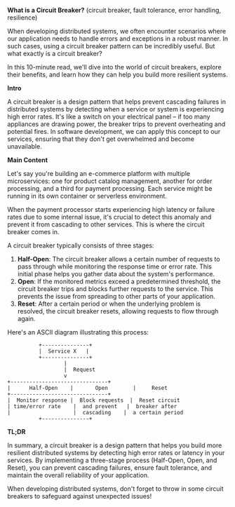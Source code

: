**What is a Circuit Breaker?**
(circuit breaker, fault tolerance, error handling, resilience)

When developing distributed systems, we often encounter scenarios where our application needs to handle errors and exceptions in a robust manner. In such cases, using a circuit breaker pattern can be incredibly useful. But what exactly is a circuit breaker?

In this 10-minute read, we'll dive into the world of circuit breakers, explore their benefits, and learn how they can help you build more resilient systems.

**Intro**

A circuit breaker is a design pattern that helps prevent cascading failures in distributed systems by detecting when a service or system is experiencing high error rates. It's like a switch on your electrical panel – if too many appliances are drawing power, the breaker trips to prevent overheating and potential fires. In software development, we can apply this concept to our services, ensuring that they don't get overwhelmed and become unavailable.

**Main Content**

Let's say you're building an e-commerce platform with multiple microservices: one for product catalog management, another for order processing, and a third for payment processing. Each service might be running in its own container or serverless environment.

When the payment processor starts experiencing high latency or failure rates due to some internal issue, it's crucial to detect this anomaly and prevent it from cascading to other services. This is where the circuit breaker comes in.

A circuit breaker typically consists of three stages:

1. **Half-Open**: The circuit breaker allows a certain number of requests to pass through while monitoring the response time or error rate. This initial phase helps you gather data about the system's performance.
2. **Open**: If the monitored metrics exceed a predetermined threshold, the circuit breaker trips and blocks further requests to the service. This prevents the issue from spreading to other parts of your application.
3. **Reset**: After a certain period or when the underlying problem is resolved, the circuit breaker resets, allowing requests to flow through again.

Here's an ASCII diagram illustrating this process:
```
          +---------------+
          |  Service X   |
          +---------------+
                  |
                  |  Request
                  v
+-------------------------------+
|      Half-Open    |       Open        |     Reset
+-------------------------------+
|  Monitor response |  Block requests  |  Reset circuit
| time/error rate    |  and prevent   |  breaker after
|                    |  cascading    |  a certain period
          +---------------+
```
**TL;DR**

In summary, a circuit breaker is a design pattern that helps you build more resilient distributed systems by detecting high error rates or latency in your services. By implementing a three-stage process (Half-Open, Open, and Reset), you can prevent cascading failures, ensure fault tolerance, and maintain the overall reliability of your application.

When developing distributed systems, don't forget to throw in some circuit breakers to safeguard against unexpected issues!